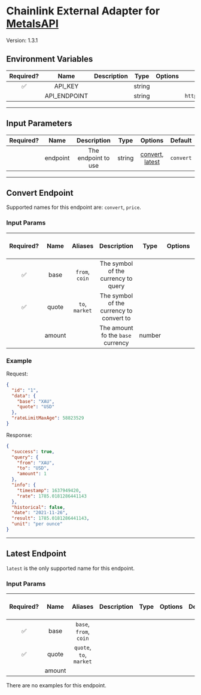 # Chainlink External Adapter for [MetalsAPI](https://metals-api.com/documentation#convertcurrency)

Version: 1.3.1

## Environment Variables

| Required? |     Name     | Description |  Type  | Options |           Default           |
| :-------: | :----------: | :---------: | :----: | :-----: | :-------------------------: |
|    ✅     |   API_KEY    |             | string |         |                             |
|           | API_ENDPOINT |             | string |         | `https://some_endpoint.com` |

---

## Input Parameters

| Required? |   Name   |     Description     |  Type  |                         Options                          |  Default  |
| :-------: | :------: | :-----------------: | :----: | :------------------------------------------------------: | :-------: |
|           | endpoint | The endpoint to use | string | [convert](#convert-endpoint), [latest](#latest-endpoint) | `convert` |

---

## Convert Endpoint

Supported names for this endpoint are: `convert`, `price`.

### Input Params

| Required? |  Name  |    Aliases     |               Description                |  Type  | Options | Default | Depends On | Not Valid With |
| :-------: | :----: | :------------: | :--------------------------------------: | :----: | :-----: | :-----: | :--------: | :------------: |
|    ✅     |  base  | `from`, `coin` |   The symbol of the currency to query    |        |         |         |            |                |
|    ✅     | quote  | `to`, `market` | The symbol of the currency to convert to |        |         |         |            |                |
|           | amount |                |    The amount fo the `base` currency     | number |         |   `1`   |            |                |

### Example

Request:

```json
{
  "id": "1",
  "data": {
    "base": "XAU",
    "quote": "USD"
  },
  "rateLimitMaxAge": 58823529
}
```

Response:

```json
{
  "success": true,
  "query": {
    "from": "XAU",
    "to": "USD",
    "amount": 1
  },
  "info": {
    "timestamp": 1637949420,
    "rate": 1785.0181286441143
  },
  "historical": false,
  "date": "2021-11-26",
  "result": 1785.0181286441143,
  "unit": "per ounce"
}
```

---

## Latest Endpoint

`latest` is the only supported name for this endpoint.

### Input Params

| Required? |  Name  |         Aliases         | Description | Type | Options | Default | Depends On | Not Valid With |
| :-------: | :----: | :---------------------: | :---------: | :--: | :-----: | :-----: | :--------: | :------------: |
|    ✅     |  base  | `base`, `from`, `coin`  |             |      |         |         |            |                |
|    ✅     | quote  | `quote`, `to`, `market` |             |      |         |         |            |                |
|           | amount |                         |             |      |         |         |            |                |

There are no examples for this endpoint.
